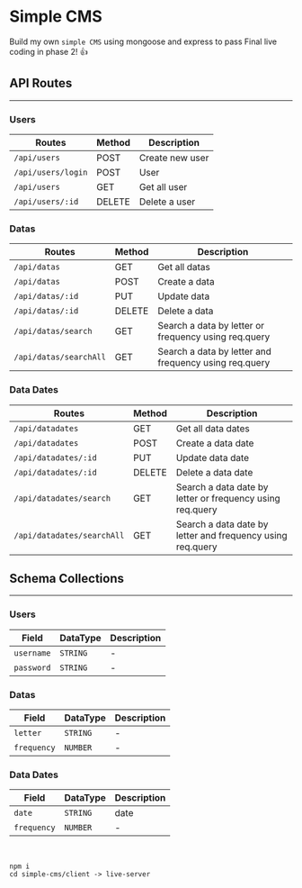 # Simple CMS

Build my own `simple CMS` using mongoose and express to pass Final live coding in phase 2! :+1:

## API Routes
<hr>

### Users

| Routes              | Method  | Description  
| --------------------|---------| ---------------
| `/api/users`        | POST    | Create new user
| `/api/users/login`  | POST    | User
| `/api/users`        | GET     | Get all user
| `/api/users/:id`    | DELETE  | Delete a user


### Datas

| Routes                  | Method  | Description  
| ----------------------- |---------| ---------------
| `/api/datas`            | GET     | Get all datas
| `/api/datas`            | POST    | Create a data
| `/api/datas/:id`        | PUT     | Update data
| `/api/datas/:id`        | DELETE  | Delete a data
| `/api/datas/search`     | GET     | Search a data by letter or frequency using req.query
| `/api/datas/searchAll`  | GET     | Search a data by letter and frequency using req.query

### Data Dates

| Routes                      | Method  | Description  
| --------------------------- |---------| ---------------
| `/api/datadates`            | GET     | Get all data dates
| `/api/datadates`            | POST    | Create a data date
| `/api/datadates/:id`        | PUT     | Update data date
| `/api/datadates/:id`        | DELETE  | Delete a data date
| `/api/datadates/search`     | GET     | Search a data date by letter or frequency using req.query
| `/api/datadates/searchAll`  | GET     | Search a data date by letter and frequency using req.query

## Schema Collections
<hr>

### Users

| Field       | DataType | Description  
| ------------|--------- | ---------------
| `username`  | `STRING` | -
| `password`  | `STRING` | -


### Datas

| Field       | DataType | Description  
| ------------|--------- | ---------------
| `letter`    | `STRING` | -
| `frequency` | `NUMBER` | -

### Data Dates

| Field       | DataType | Description  
| ------------|--------- | ---------------
| `date`      | `STRING` | date
| `frequency` | `NUMBER` | -

<br>

```
npm i
cd simple-cms/client -> live-server
```

